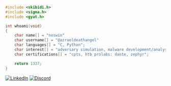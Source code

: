 ```c
#include <skibidi.h>
#include <sigma.h>
#include <gyat.h>

int whoami(void)
{
    char name[] = "neswin"
    char username[] = "@azraeldeathangel"
    char languages[] = "C, Python";
    char interest[] = "adversary simulation, malware development/analysis, vulnerability research, reverse engineering";
    char certifications[] = "cpts, htb prolabs: dante, zephyr";

    return 1337;
}
```
[![LinkedIn](https://img.shields.io/badge/LinkedIn-0077B5?style=for-the-badge&logo=linkedin&logoColor=white)](https://linkedin.com/in/neswinnigad) 
[![Discord](https://img.shields.io/badge/Discord-7289DA?style=for-the-badge&logo=discord&logoColor=white)](https://discord.com/users/1324016521621671988)
